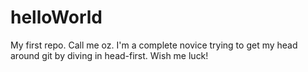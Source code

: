 # helloWorld
My first repo.
Call me oz.
I'm a complete novice trying to get my head around git by diving in head-first.
Wish me luck!
